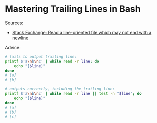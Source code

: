 # Mastering Trailing Lines in Bash

Sources:

-   [Stack Exchange: Read a line-oriented file which may not end with a newline](https://unix.stackexchange.com/a/418067/50703)

Advice:

```bash
# fails to output trailing line:
printf $'a\nb\nc' | while read -r line; do
	echo "[$line]"
done
# [a]
# [b]

# outputs correctly, including the trailing line:
printf $'a\nb\nc' | while read -r line || test -n "$line"; do
	echo "[$line]"
done
# [a]
# [b]
# [c]
```
